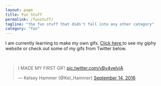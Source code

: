 ```yaml
---
layout: page
title: Fun Stuff
permalink: /funstuff/
tagline: "the fun stuff that didn't fall into any other category"
category: "fun"
---
```

<p> I am currently learning to make my own gifs. <a href="http://giphy.com/channel/kelhammer/">Click here </a>to see my giphy website or check out some of my gifs from Twitter below. </p> <br>
<blockquote class="twitter-tweet" data-lang="en"><p lang="en" dir="ltr">I MADE MY FIRST GIF! <a href="https://t.co/vBy4velvjA">pic.twitter.com/vBy4velvjA</a></p>&mdash; Kelsey Hammer (@Kel_Hammer) <a href="https://twitter.com/Kel_Hammer/status/775871829500125184">September 14, 2016</a></blockquote>
<script async src="//platform.twitter.com/widgets.js" charset="utf-8"></script>

